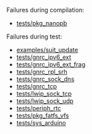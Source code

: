 Failures during compilation:
- [tests/pkg_nanopb](tests/pkg_nanopb/compilation.failed)

Failures during test:
- [examples/suit_update](examples/suit_update/test.failed)
- [tests/gnrc_ipv6_ext](tests/gnrc_ipv6_ext/test.failed)
- [tests/gnrc_ipv6_ext_frag](tests/gnrc_ipv6_ext_frag/test.failed)
- [tests/gnrc_rpl_srh](tests/gnrc_rpl_srh/test.failed)
- [tests/gnrc_sock_dns](tests/gnrc_sock_dns/test.failed)
- [tests/gnrc_tcp](tests/gnrc_tcp/test.failed)
- [tests/lwip_sock_tcp](tests/lwip_sock_tcp/test.failed)
- [tests/lwip_sock_udp](tests/lwip_sock_udp/test.failed)
- [tests/periph_rtc](tests/periph_rtc/test.failed)
- [tests/pkg_fatfs_vfs](tests/pkg_fatfs_vfs/test.failed)
- [tests/sys_arduino](tests/sys_arduino/test.failed)
